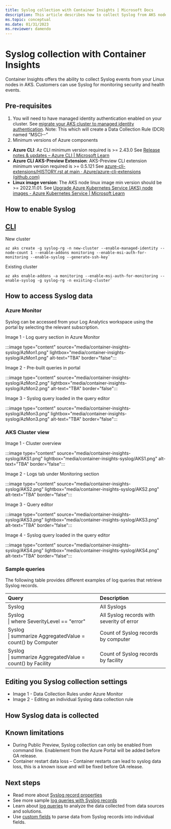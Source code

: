 ```yaml
---
title: Syslog collection with Container Insights | Microsoft Docs
description: This article describes how to collect Syslog from AKS nodes using Container insights.
ms.topic: conceptual
ms.date: 01/31/2023
ms.reviewer: damendo
---
```


# Syslog collection with Container Insights

Container Insights offers the ability to collect Syslog events from your Linux nodes in AKS. Customers can use Syslog for monitoring security and health events. 

## Pre-requisites 

1.	You will need to have managed identity authentication enabled on your cluster. See [migrate your AKS cluster to managed identity authentication](https://docs.microsoft.com/en-us/azure/azure-monitor/containers/container-insights-enable-existing-clusters?tabs=azure-cli#migrate-to-managed-identity-authentication). Note: This which will create a Data Collection Rule (DCR) named “MSCI-<WorkspaceRegion>-<ClusterName>” 
2.	Minimum versions of Azure components
  - **Azure CLI**: Az CLI minimum version required is >= 2.43.0 See [Release notes & updates – Azure CLI | Microsoft Learn](https://learn.microsoft.com/en-us/cli/azure/release-notes-azure-cli#aks-1)
  - **Azure CLI AKS-Preview Extension**: AKS-Preview CLI extension minimum version required is >= 0.5.121 See [azure-cli-extensions/HISTORY.rst at main · Azure/azure-cli-extensions (github.com)](https://github.com/Azure/azure-cli-extensions/blob/main/src/aks-preview/HISTORY.rst#05121)
  - **Linux image version**: The AKS node linux image min version should be >= 2022.11.01. See [Upgrade Azure Kubernetes Service (AKS) node images - Azure Kubernetes Service | Microsoft Learn](https://learn.microsoft.com/en-us/azure/aks/node-image-upgrade)

## How to enable Syslog
  
## [CLI](#tab/azure-cli)

New cluster

```azurecli
az aks create -g syslog-rg -n new-cluster --enable-managed-identity --node-count 1 --enable-addons monitoring --enable-msi-auth-for-monitoring --enable-syslog --generate-ssh-key`
```
  
Existing cluster

```azurecli
az aks enable-addons -a monitoring --enable-msi-auth-for-monitoring --enable-syslog -g syslog-rg -n existing-cluster`
```


## How to access Syslog data
 
### Azure Monitor 

Syslog can be accessed from your Log Analytics workspace using the portal by selecting the relevant subscription. 

Image 1 - Log query section in Azure Monitor

:::image type="content" source="media/container-insights-syslog/AzMon1.png" lightbox="media/container-insights-syslog/AzMon1.png" alt-text="TBA" border="false":::  

Image 2 - Pre-built queries in portal

:::image type="content" source="media/container-insights-syslog/AzMon2.png" lightbox="media/container-insights-syslog/AzMon2.png" alt-text="TBA" border="false":::  
  
Image 3 - Syslog query loaded in the query editor 

:::image type="content" source="media/container-insights-syslog/AzMon3.png" lightbox="media/container-insights-syslog/AzMon3.png" alt-text="TBA" border="false":::    
  
### AKS Cluster view

Image 1 - Cluster overview

:::image type="content" source="media/container-insights-syslog/AKS1.png" lightbox="media/container-insights-syslog/AKS1.png" alt-text="TBA" border="false":::  
  
Image 2 - Logs tab under Monitoring section

:::image type="content" source="media/container-insights-syslog/AKS2.png" lightbox="media/container-insights-syslog/AKS2.png" alt-text="TBA" border="false":::  
  
Image 3 - Query editor

:::image type="content" source="media/container-insights-syslog/AKS3.png" lightbox="media/container-insights-syslog/AKS3.png" alt-text="TBA" border="false":::  
  
Image 4 - Syslog query loaded in the query editor 
  
:::image type="content" source="media/container-insights-syslog/AKS4.png" lightbox="media/container-insights-syslog/AKS4.png" alt-text="TBA" border="false":::
  
### Sample queries
  
The following table provides different examples of log queries that retrieve Syslog records.

| Query | Description |
|:--- |:--- |
| Syslog |All Syslogs |
| Syslog </br> &#124; where SeverityLevel == "error" |All Syslog records with severity of error |
| Syslog </br> &#124; summarize AggregatedValue = count() by Computer |Count of Syslog records by computer |
| Syslog </br> &#124; summarize AggregatedValue = count() by Facility |Count of Syslog records by facility |  

## Editing you Syslog collection settings

* Image 1 - Data Collection Rules under Azure Monitor
* Image 2 - Editing an individual Syslog data collection rule 

## How Syslog data is collected

## Known limitations

- During Public Preview, Syslog collection can only be enabled from command line. Enablement from the Azure Portal will be added before GA release. 
- Container restart data loss – Container restarts can lead to syslog data loss, this is a known issue and will be fixed before GA release. 

## Next steps

- Read more about [Syslog record properties](https://docs.microsoft.com/en-us/azure/azure-monitor/agents/data-sources-syslog#syslog-record-properties)
- See more sample [log queries with Syslog records](https://docs.microsoft.com/en-us/azure/azure-monitor/agents/data-sources-syslog#log-queries-with-syslog-records)
- Learn about [log queries](https://learn.microsoft.com/en-us/azure/azure-monitor/logs/log-query-overview) to analyze the data collected from data sources and solutions.
- Use [custom fields](https://learn.microsoft.com/en-us/azure/azure-monitor/logs/custom-fields) to parse data from Syslog records into individual fields.


